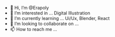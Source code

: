 - 👋 Hi, I’m @Erapoly
- 👀 I’m interested in ... Digital Illustration
- 🌱 I’m currently learning ... Ui/Ux, Blender, React
- 💞️ I’m looking to collaborate on ...
- 📫 How to reach me ...

<!---
Erapoly/Erapoly is a ✨ special ✨ repository because its `README.md` (this file) appears on your GitHub profile.
You can click the Preview link to take a look at your changes.
--->
